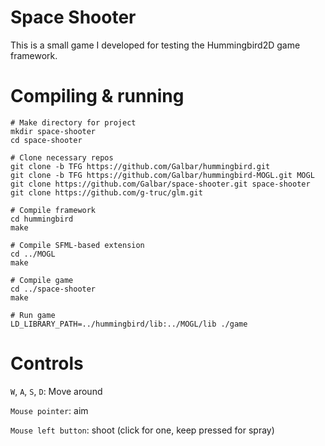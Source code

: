 Space Shooter
=============
This is a small game I developed for testing the Hummingbird2D game framework.

Compiling & running
===================
```
# Make directory for project
mkdir space-shooter
cd space-shooter

# Clone necessary repos
git clone -b TFG https://github.com/Galbar/hummingbird.git
git clone -b TFG https://github.com/Galbar/hummingbird-MOGL.git MOGL
git clone https://github.com/Galbar/space-shooter.git space-shooter
git clone https://github.com/g-truc/glm.git

# Compile framework
cd hummingbird
make

# Compile SFML-based extension
cd ../MOGL
make

# Compile game
cd ../space-shooter
make

# Run game
LD_LIBRARY_PATH=../hummingbird/lib:../MOGL/lib ./game
```

Controls
========
`W`, `A`, `S`, `D`: Move around

`Mouse pointer`: aim

`Mouse left button`: shoot (click for one, keep pressed for spray)
